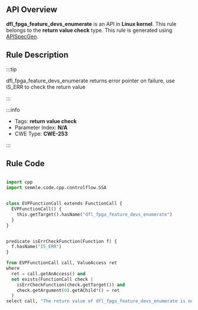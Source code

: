 ---
---


## API Overview
**dfl_fpga_feature_devs_enumerate** is an API in **Linux kernel**. This rule belongs to the **return value check** type. This rule is generated using [APISpecGen](../../tools/APISpecGen).
## Rule Description

:::tip

dfl_fpga_feature_devs_enumerate returns error pointer on failure, use IS_ERR to check the return value

:::

:::info

- Tags: **return value check**
- Parameter Index: **N/A**
- CWE Type: **CWE-253**

:::

## Rule Code
```python

import cpp
import semmle.code.cpp.controlflow.SSA


class EVPFunctionCall extends FunctionCall {
  EVPFunctionCall() {
    this.getTarget().hasName("dfl_fpga_feature_devs_enumerate")
  }
}


predicate isErrCheckFunction(Function f) {
  f.hasName("IS_ERR") 
}

from EVPFunctionCall call, ValueAccess ret
where
  ret = call.getAnAccess() and
  not exists(FunctionCall check |
    isErrCheckFunction(check.getTarget()) and
    check.getArgument(0).getAChild*() = ret
  )
select call, "The return value of dfl_fpga_feature_devs_enumerate is not checked with IS_ERR."
    
```